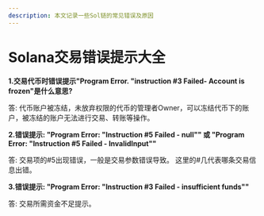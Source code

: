 ```yaml
---
description: 本文记录一些Sol链的常见错误及原因
---
```


# Solana交易错误提示大全

**1.交易代币时错误提示"Program Error. "instruction #3 Failed- Account is frozen"是什么意思?**

答: 代币账户被冻结，未放弃权限的代币的管理者Owner，可以冻结代币下的账户，被冻结的账户无法进行交易、转账等操作。

**2.错误提示: "Program Error: "Instruction #5 Failed - null"" 或 "Program Error: "Instruction #5 Failed - InvalidInput""**

答: 交易项的#5出现错误，一般是交易参数错误导致。 这里的#几代表哪条交易信息出错。

**3.错误提示: "Program Error: "Instruction #3 Failed - insufficient funds""**

答: 交易所需资金不足提示。
